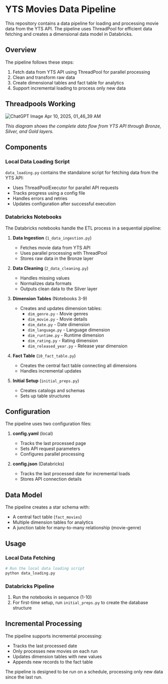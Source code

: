 # YTS Movies Data Pipeline

This repository contains a data pipeline for loading and processing movie data from the YTS API. The pipeline uses ThreadPool for efficient data fetching and creates a dimensional data model in Databricks.

## Overview

The pipeline follows these steps:
1. Fetch data from YTS API using ThreadPool for parallel processing
2. Clean and transform raw data
3. Create dimensional tables and fact table for analytics
4. Support incremental loading to process only new data

## Threadpools Working

![ChatGPT Image Apr 10, 2025, 01_46_39 AM](https://github.com/user-attachments/assets/a7b41796-576e-46c7-95eb-4c165cc79eb2)


*This diagram shows the complete data flow from YTS API through Bronze, Silver, and Gold layers.*

## Components

### Local Data Loading Script

`data_loading.py` contains the standalone script for fetching data from the YTS API:

- Uses ThreadPoolExecutor for parallel API requests
- Tracks progress using a config file
- Handles errors and retries
- Updates configuration after successful execution

### Databricks Notebooks

The Databricks notebooks handle the ETL process in a sequential pipeline:

1. **Data Ingestion** (`1_data_ingestion.py`)
   - Fetches movie data from YTS API
   - Uses parallel processing with ThreadPool
   - Stores raw data in the Bronze layer

2. **Data Cleaning** (`2_data_cleaning.py`)
   - Handles missing values
   - Normalizes data formats
   - Outputs clean data to the Silver layer

3. **Dimension Tables** (Notebooks 3-9)
   - Creates and updates dimension tables:
     - `dim_genre.py` - Movie genres
     - `dim_movie.py` - Movie details
     - `dim_date.py` - Date dimension
     - `dim_language.py` - Language dimension
     - `dim_runtime.py` - Runtime dimension
     - `dim_rating.py` - Rating dimension
     - `dim_released_year.py` - Release year dimension

4. **Fact Table** (`10_fact_table.py`)
   - Creates the central fact table connecting all dimensions
   - Handles incremental updates

5. **Initial Setup** (`initial_preps.py`)
   - Creates catalogs and schemas
   - Sets up table structures

## Configuration

The pipeline uses two configuration files:

1. **config.yaml** (local)
   - Tracks the last processed page
   - Sets API request parameters
   - Configures parallel processing

2. **config.json** (Databricks)
   - Tracks the last processed date for incremental loads
   - Stores API connection details

## Data Model

The pipeline creates a star schema with:
- A central fact table (`fact_movies`)
- Multiple dimension tables for analytics
- A junction table for many-to-many relationship (movie-genre)

## Usage

### Local Data Fetching

```python
# Run the local data loading script
python data_loading.py
```

### Databricks Pipeline

1. Run the notebooks in sequence (1-10)
2. For first-time setup, run `initial_preps.py` to create the database structure

## Incremental Processing

The pipeline supports incremental processing:
- Tracks the last processed date
- Only processes new movies on each run
- Updates dimension tables with new values
- Appends new records to the fact table

The pipeline is designed to be run on a schedule, processing only new data since the last run.
